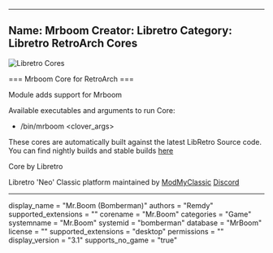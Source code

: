 -----------------------
Name: Mrboom
Creator: Libretro
Category: Libretro RetroArch Cores
-----------------------
![Libretro Cores](https://modmyclassic.com/wp-content/uploads/2020/06/LibRetroNeoCoresSmall.png)

=== Mrboom Core for RetroArch ===

Module adds support for Mrboom

Available executables and arguments to run Core:
- /bin/mrboom <rom> <clover_args>

These cores are automatically built against the latest LibRetro Source code. You can find nightly builds and stable builds [here](https://modmyclassic.com/hmodcores)

Core by Libretro

Libretro 'Neo' Classic platform maintained by [ModMyClassic](https://modmyclassic.com) [Discord](https://modmyclassic.com/discord)

-----------------------

display_name = "Mr.Boom (Bomberman)"
authors = "Remdy"
supported_extensions = ""
corename = "Mr.Boom"
categories = "Game"
systemname = "Mr.Boom"
systemid = "bomberman"
database = "MrBoom"
license = ""
supported_extensions = "desktop"
permissions = ""
display_version = "3.1"
supports_no_game = "true"

